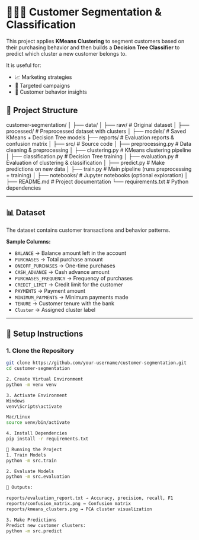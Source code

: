 # 🧑‍🤝‍🧑 Customer Segmentation & Classification

This project applies **KMeans Clustering** to segment customers based on their purchasing behavior and then builds
a **Decision Tree Classifier** to predict which cluster a new customer belongs to.  

It is useful for:
- 📈 Marketing strategies  
- 🎯 Targeted campaigns  
- 🛒 Customer behavior insights  

## 📂 Project Structure
customer-segmentation/
│
├── data/
│ ├── raw/ # Original dataset
│ ├── processed/ # Preprocessed dataset with clusters
│
├── models/ # Saved KMeans + Decision Tree models
├── reports/ # Evaluation reports & confusion matrix
│
├── src/ # Source code
│ ├── preprocessing.py # Data cleaning & preprocessing
│ ├── clustering.py # KMeans clustering pipeline
│ ├── classification.py # Decision Tree training
│ ├── evaluation.py # Evaluation of clustering & classification
│ ├── predict.py # Make predictions on new data
│ ├── train.py # Main pipeline (runs preprocessing + training)
│
├── notebooks/ # Jupyter notebooks (optional exploration)
│
├── README.md # Project documentation
└── requirements.txt # Python dependencies



---

## 📊 Dataset

The dataset contains customer transactions and behavior patterns.  

**Sample Columns:**
- `BALANCE` → Balance amount left in the account  
- `PURCHASES` → Total purchase amount  
- `ONEOFF_PURCHASES` → One-time purchases  
- `CASH_ADVANCE` → Cash advance amount  
- `PURCHASES_FREQUENCY` → Frequency of purchases  
- `CREDIT_LIMIT` → Credit limit for the customer  
- `PAYMENTS` → Payment amount  
- `MINIMUM_PAYMENTS` → Minimum payments made  
- `TENURE` → Customer tenure with the bank  
- `Cluster` → Assigned cluster label  

---

## 🚀 Setup Instructions

### 1. Clone the Repository
```bash
git clone https://github.com/your-username/customer-segmentation.git
cd customer-segmentation

2. Create Virtual Environment
python -m venv venv

3. Activate Environment
Windows
venv\Scripts\activate

Mac/Linux
source venv/bin/activate

4. Install Dependencies
pip install -r requirements.txt

🏃 Running the Project
1. Train Models
python -m src.train

2. Evaluate Models
python -m src.evaluation

📌 Outputs:

reports/evaluation_report.txt → Accuracy, precision, recall, F1
reports/confusion_matrix.png → Confusion matrix
reports/kmeans_clusters.png → PCA cluster visualization

3. Make Predictions
Predict new customer clusters:
python -m src.predict
